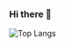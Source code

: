 ### Hi there 👋

<!--
**fabioalmeida132/fabioalmeida132** is a ✨ _special_ ✨ repository because its `README.md` (this file) appears on your GitHub profile.

Here are some ideas to get you started:

- 🔭 I’m currently working on ...
- 🌱 I’m currently learning ...
- 👯 I’m looking to collaborate on ...
- 🤔 I’m looking for help with ...
- 💬 Ask me about ...
- 📫 How to reach me: ...
- 😄 Pronouns: ...
- ⚡ Fun fact: ...
-->


 ![Top Langs](https://github-readme-stats.vercel.app/api/top-langs/?username=Polidoro-root&theme=tokyonight)
